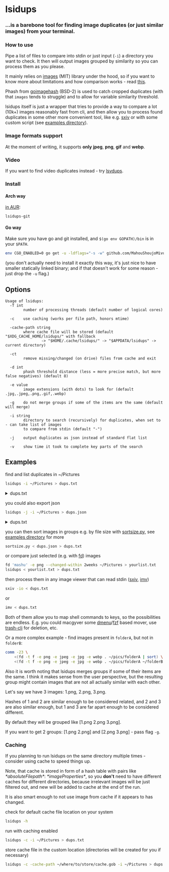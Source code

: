# lsidups

### ...is a barebone tool for finding image duplicates (or just similar images) from your terminal.

### How to use
Pipe a list of files to compare into stdin or just input (`-i`) a directory you want to check. It then will output images grouped by similarity so you can process them as you please.

It mainly relies on [images](https://github.com/vitali-fedulov/images) (MIT) library under the hood, so if you want to know more about limitations and how comparison works - read [this](https://similar.pictures/algorithm-for-perceptual-image-comparison.html).

Phash from [goimagehash](github.com/corona10/goimagehash) (BSD-2) is used to catch cropped duplicates (with that `images` tends to struggle) and to allow for variable similarity threshold.

lsidups itself is just a wrapper that tries to provide a way to compare a lot (10k+) images reasonably fast from cli, and then allow you to process found duplicates in some other more convenient tool, like e.g. [sxiv](https://github.com/muennich/sxiv) or with some custom script (see [examples directory](examples)).

### Image formats support

At the moment of writing, it supports **only** **jpeg**, **png**, **gif** and **webp**.

### Video

If you want to find video duplicates instead - try [lsvdups](examples/lsvdups).

### Install

#### Arch way

[in AUR](https://aur.archlinux.org/packages/lsidups-git/):

```
lsidups-git
```

#### Go way

Make sure you have go and git installed, and `$(go env GOPATH)/bin` is in your `$PATH`.

```sh
env CGO_ENABLED=0 go get -u -ldflags="-s -w" github.com/MahouShoujoMivutilde/lsidups
```

(you don't actually need to install it exactly this way, it's just nice to have smaller statically linked binary; and if that doesn't work for some reason - just drop the `-u` flag.)

## Options

```
Usage of lsidups:
  -T int
        number of processing threads (default number of logical cores)

  -c    use caching (works per file path, honors mtime)

  -cache-path string
        where cache file will be stored (default "$XDG_CACHE_HOME/lsidups/" with fallback
                -> "$HOME/.cache/lsidups/" -> "$APPDATA/lsidups" -> current directory)

  -ct
        remove missing/changed (on drive) files from cache and exit

  -d int
        phash threshold distance (less = more precise match, but more false negatives) (default 8)

  -e value
        image extensions (with dots) to look for (default .jpg,.jpeg,.png,.gif,.webp)

  -g    do not merge groups if some of the items are the same (default will merge)

  -i string
        directory to search (recursively) for duplicates, when set to - can take list of images
        to compare from stdin (default "-")

  -j    output duplicates as json instead of standard flat list

  -v    show time it took to complete key parts of the search
```

## Examples

find and list duplicates in ~/Pictures

```sh
lsidups -i ~/Pictures > dups.txt
```

<details>
  <summary>dups.txt</summary>

  ```sh
  /home/username/Pictures/image1.jpg
  /home/username/Pictures/dir/image1.jpg
  /home/username/Pictures/wdwd720p.jpg
  /home/username/Pictures/wdwd1080p.jpg
  /home/username/Pictures/wdwd1440p.jpg
  # ...
  ```
</details>

you could also export json

```sh
lsidups -j -i ~/Pictures > dups.json
```

<details>
  <summary>dups.txt</summary>

  ```json
  [
    [
      "/home/username/Pictures/image1.jpg",
      "/home/username/Pictures/dir/image1.jpg"
    ],
    [
      "/home/username/Pictures/wdwd720p.jpg",
      "/home/username/Pictures/wdwd1080p.jpg",
      "/home/username/Pictures/wdwd1440p.jpg"
    ]
  ]
  // ...
  ```
</details>

you can then sort images in groups e.g. by file size with [sortsize.py](examples/sortsize.py), see [examples directory](examples) for more

```sh
sortsize.py < dups.json > dups.txt
```

or compare just selected (e.g. with [fd](https://github.com/sharkdp/fd)) images

```sh
fd 'mashu' -e png --changed-within 2weeks ~/Pictures > yourlist.txt
lsidups < yourlist.txt > dups.txt
```

then process them in any image viewer that can read stdin ([sxiv](https://github.com/muennich/sxiv), [imv](https://github.com/eXeC64/imv))

```sh
sxiv -io < dups.txt
```
or

```sh
imv < dups.txt
```

Both of them allow you to map shell commands to keys, so the possibilities are endless. E.g. you could macgyver some [dmenu](https://tools.suckless.org/dmenu/)/[fzf](https://github.com/junegunn/fzf) based mover, use [trash-cli](https://github.com/andreafrancia/trash-cli) for deletion, etc.

Or a more complex example - find images present in `folderA`, but not in `folderB`:

```sh
comm -23 \
    <(fd -t f -e png -e jpeg -e jpg -e webp . ~/pics/folderA | sort) \
    <(fd -t f -e png -e jpeg -e jpg -e webp . ~/pics/folderA ~/folderB | lsidups -c | sort)

```

Also it is worth noting that lsidups merges groups if some of their items are the same. I think it makes sense from the user perspective, but the resulting group might contain images that are not all actually similar with each other.

Let's say we have 3 images: 1.png, 2.png, 3.png.

Hashes of 1 and 2 are similar enough to be considered related, and 2 and 3 are also similar enough, but 1 and 3 are far apart enough to be considered different.

By default they will be grouped like [1.png 2.png 3.png].

If you want to get 2 groups: [1.png 2.png] and [2.png 3.png] - pass flag `-g`.

### Caching

If you planning to run lsidups on the same directory multiple times - consider using cache to speed things up.

Note, that cache is stored in form of a hash table with pairs like _\*absoluteFilepath\*_: _\*imageProperties\*_, so you **don't** need to have different caches for different directories, because irrelevant images will be just filtered out, and new will be added to cache at the end of the run.

It is also smart enough to not use image from cache if it appears to has changed.

check for default cache file location on your system

```sh
lsidups -h
```

run with caching enabled

```sh
lsidups -c -i ~/Pictures > dups.txt
```

store cache file in the custom location (directories will be created for you if necessary)

```sh
lsidups -c -cache-path ~/where/to/store/cache.gob -i ~/Pictures > dups.txt
```
